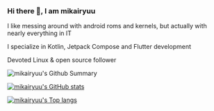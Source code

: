 ### Hi there 👋, I am mikairyuu

I like messing around with android roms and kernels, but actually with nearly everything in IT

I specialize in Kotlin, Jetpack Compose and Flutter development

Devoted Linux & open source follower 

![mikairyuu's Github Summary](https://github-profile-summary-cards.vercel.app/api/cards/profile-details?username=mikairyuu&theme=vue)

[![mikairyuu's GitHub stats](https://github-readme-stats.vercel.app/api?username=mikairyuu&theme=vue)](https://github.com/anuraghazra/github-readme-stats)

[![mikairyuu's Top langs](https://github-readme-stats.vercel.app/api/top-langs/?username=mikairyuu&layout=compact&theme=vue&hide=shell)](https://github.com/anuraghazra/github-readme-stats)
